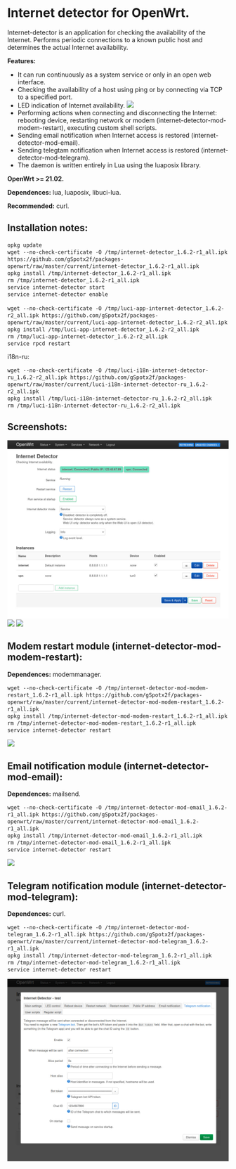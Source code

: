 # Internet detector for OpenWrt.
Internet-detector is an application for checking the availability of the Internet. Performs periodic connections to a known public host and determines the actual Internet availability.

**Features:**
 - It can run continuously as a system service or only in an open web interface.
 - Checking the availability of a host using ping or by connecting via TCP to a specified port.
 - LED indication of Internet availability.
![](https://github.com/gSpotx2f/luci-app-internet-detector/blob/master/screenshots/internet-led.jpg)
 - Performing actions when connecting and disconnecting the Internet: rebooting device, restarting network or modem (internet-detector-mod-modem-restart), executing custom shell scripts.
 - Sending email notification when Internet access is restored (internet-detector-mod-email).
 - Sending telegtam notification when Internet access is restored (internet-detector-mod-telegram).
 - The daemon is written entirely in Lua using the luaposix library.

**OpenWrt >= 21.02.**

**Dependences:** lua, luaposix, libuci-lua.

**Recommended:** curl.

## Installation notes:

    opkg update
    wget --no-check-certificate -O /tmp/internet-detector_1.6.2-r1_all.ipk https://github.com/gSpotx2f/packages-openwrt/raw/master/current/internet-detector_1.6.2-r1_all.ipk
    opkg install /tmp/internet-detector_1.6.2-r1_all.ipk
    rm /tmp/internet-detector_1.6.2-r1_all.ipk
    service internet-detector start
    service internet-detector enable

    wget --no-check-certificate -O /tmp/luci-app-internet-detector_1.6.2-r2_all.ipk https://github.com/gSpotx2f/packages-openwrt/raw/master/current/luci-app-internet-detector_1.6.2-r2_all.ipk
    opkg install /tmp/luci-app-internet-detector_1.6.2-r2_all.ipk
    rm /tmp/luci-app-internet-detector_1.6.2-r2_all.ipk
    service rpcd restart

i18n-ru:

    wget --no-check-certificate -O /tmp/luci-i18n-internet-detector-ru_1.6.2-r2_all.ipk https://github.com/gSpotx2f/packages-openwrt/raw/master/current/luci-i18n-internet-detector-ru_1.6.2-r2_all.ipk
    opkg install /tmp/luci-i18n-internet-detector-ru_1.6.2-r2_all.ipk
    rm /tmp/luci-i18n-internet-detector-ru_1.6.2-r2_all.ipk

## Screenshots:

![](https://github.com/gSpotx2f/luci-app-internet-detector/blob/master/screenshots/01.jpg)
![](https://github.com/gSpotx2f/luci-app-internet-detector/blob/master/screenshots/02.jpg)
![](https://github.com/gSpotx2f/luci-app-internet-detector/blob/master/screenshots/03.jpg)

## Modem restart module (internet-detector-mod-modem-restart):

**Dependences:** modemmanager.

    wget --no-check-certificate -O /tmp/internet-detector-mod-modem-restart_1.6.2-r1_all.ipk https://github.com/gSpotx2f/packages-openwrt/raw/master/current/internet-detector-mod-modem-restart_1.6.2-r1_all.ipk
    opkg install /tmp/internet-detector-mod-modem-restart_1.6.2-r1_all.ipk
    rm /tmp/internet-detector-mod-modem-restart_1.6.2-r1_all.ipk
    service internet-detector restart

![](https://github.com/gSpotx2f/luci-app-internet-detector/blob/master/screenshots/04.jpg)

## Email notification module (internet-detector-mod-email):

**Dependences:** mailsend.

    wget --no-check-certificate -O /tmp/internet-detector-mod-email_1.6.2-r1_all.ipk https://github.com/gSpotx2f/packages-openwrt/raw/master/current/internet-detector-mod-email_1.6.2-r1_all.ipk
    opkg install /tmp/internet-detector-mod-email_1.6.2-r1_all.ipk
    rm /tmp/internet-detector-mod-email_1.6.2-r1_all.ipk
    service internet-detector restart

![](https://github.com/gSpotx2f/luci-app-internet-detector/blob/master/screenshots/05.jpg)

## Telegram notification module (internet-detector-mod-telegram):

**Dependences:** curl.

    wget --no-check-certificate -O /tmp/internet-detector-mod-telegram_1.6.2-r1_all.ipk https://github.com/gSpotx2f/packages-openwrt/raw/master/current/internet-detector-mod-telegram_1.6.2-r1_all.ipk
    opkg install /tmp/internet-detector-mod-telegram_1.6.2-r1_all.ipk
    rm /tmp/internet-detector-mod-telegram_1.6.2-r1_all.ipk
    service internet-detector restart

![](https://github.com/gSpotx2f/luci-app-internet-detector/blob/master/screenshots/06.jpg)
